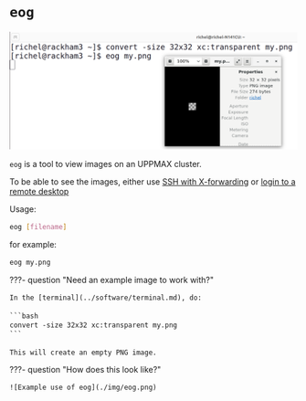 # `eog`

![Example use of eog](./img/eog.png)

`eog` is a tool to view images on an UPPMAX cluster.

To be able to see the images,
either use [SSH with X-forwarding](../software/ssh_x_forwarding.md)
or [login to a remote desktop](../getting_started/login.md)

Usage:

```bash
eog [filename]
```

for example:

```bash
eog my.png
```

???- question "Need an example image to work with?"

    In the [terminal](../software/terminal.md), do:

    ```bash
    convert -size 32x32 xc:transparent my.png
    ```

    This will create an empty PNG image.

???- question "How does this look like?"

    ![Example use of eog](./img/eog.png)
